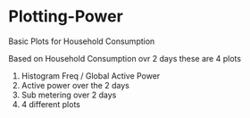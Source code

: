 # Plotting-Power
Basic Plots for Household Consumption

Based on Household Consumption ovr 2 days these are 4 plots

1) Histogram Freq / Global Active Power
2) Active power over the 2 days
3) Sub metering over 2 days
4) 4 different plots
